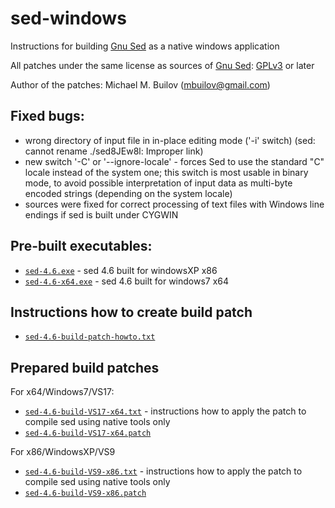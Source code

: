 # sed-windows
Instructions for building [Gnu Sed](https://www.gnu.org/software/sed) as a native windows application

All patches under the same license as sources of [Gnu Sed](https://www.gnu.org/software/sed): [GPLv3](https://www.gnu.org/licenses/gpl-3.0.html) or later

Author of the patches: Michael M. Builov (mbuilov@gmail.com)

## Fixed bugs:
- wrong directory of input file in in-place editing mode ('-i' switch) (sed: cannot rename ./sed8JEw8l: Improper link)
- new switch '-C' or '--ignore-locale' - forces Sed to use the standard "C" locale instead of the system one; this switch is most usable in binary mode, to avoid possible interpretation of input data as multi-byte encoded strings (depending on the system locale)
- sources were fixed for correct processing of text files with Windows line endings if sed is built under CYGWIN

## Pre-built executables:
- [`sed-4.6.exe`](/sed-4.6.exe)     - sed 4.6 built for windowsXP x86
- [`sed-4.6-x64.exe`](/sed-4.6-x64.exe) - sed 4.6 built for windows7 x64

## Instructions how to create build patch
- [`sed-4.6-build-patch-howto.txt`](/sed-4.6-build-patch-howto.txt)

## Prepared build patches
For x64/Windows7/VS17:
- [`sed-4.6-build-VS17-x64.txt`](/sed-4.6-build-VS17-x64.txt) - instructions how to apply the patch to compile sed using native tools only
- [`sed-4.6-build-VS17-x64.patch`](/sed-4.6-build-VS17-x64.patch)

For x86/WindowsXP/VS9
- [`sed-4.6-build-VS9-x86.txt`](/sed-4.6-build-VS9-x86.txt) - instructions how to apply the patch to compile sed using native tools only
- [`sed-4.6-build-VS9-x86.patch`](/sed-4.6-build-VS9-x86.patch)
